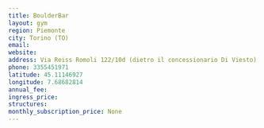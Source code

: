 ```yaml
---
title: BoulderBar
layout: gym
region: Piemonte
city: Torino (TO)
email: 
website: 
address: Via Reiss Romoli 122/10d (dietro il concessionario Di Viesto)
phone: 3355451971 
latitude: 45.11146927
longitude: 7.68682814
annual_fee: 
ingress_price: 
structures: 
monthly_subscription_price: None
---
```


